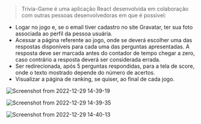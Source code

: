 > Trivia-Game é uma aplicação React desenvolvida em colaboração com outras pessoas desenvolvedoras em que é possivel:
- Logar no jogo e, se o email tiver cadastro no site Gravatar, ter sua foto associada ao perfil da pessoa usuária.
- Acessar a página referente ao jogo, onde se deverá escolher uma das respostas disponíveis para cada uma das perguntas apresentadas. A resposta deve ser marcada antes do contador de tempo chegar a zero, caso contrário a resposta deverá ser considerada errada.
- Ser redirecionada, após 5 perguntas respondidas, para a tela de score, onde o texto mostrado depende do número de acertos.
- Visualizar a página de ranking, se quiser, ao final de cada jogo.

![Screenshot from 2022-12-29 14-39-19](https://user-images.githubusercontent.com/108767928/209990108-b3fc2f2d-50ea-4823-9184-36a3b0281644.png)

![Screenshot from 2022-12-29 14-39-35](https://user-images.githubusercontent.com/108767928/209990120-8fff29bc-972c-4935-acdf-bcadcdcb1f9d.png)

![Screenshot from 2022-12-29 14-40-13](https://user-images.githubusercontent.com/108767928/209990125-159edc56-0561-4dfe-8aec-ff697774cc92.png)

